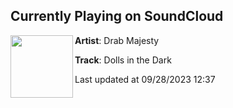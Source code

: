 ## Currently Playing on SoundCloud

[<img align="left" width="100" src="https://i1.sndcdn.com/artworks-vtB1rROKXUVU-0-t500x500.jpg">](https://soundcloud.com/drab-majesty/dolls-in-the-dark)

**Artist**: Drab Majesty 

**Track**: Dolls in the Dark

Last updated at 09/28/2023 12:37
